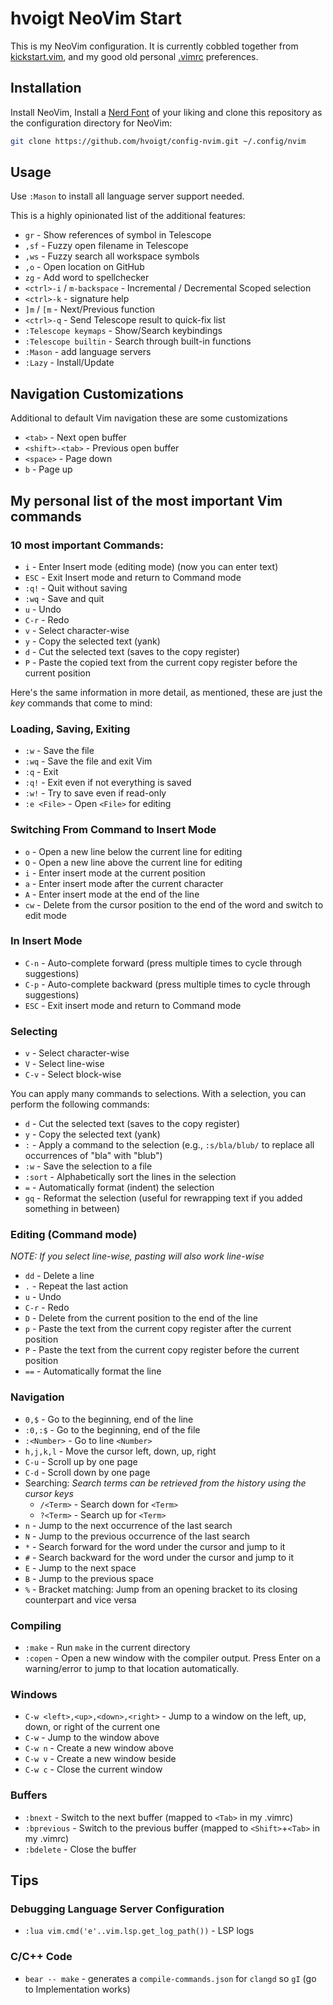 # hvoigt NeoVim Start

This is my NeoVim configuration. It is currently cobbled together from
[kickstart.vim](https://github.com/nvim-lua/kickstart.nvim), and my good old
personal [.vimrc](https://www.hvoigt.net/.vimrc) preferences.

## Installation

Install NeoVim, Install a [Nerd Font][nf] of your liking and clone this
repository as the configuration directory for NeoVim:

```sh
git clone https://github.com/hvoigt/config-nvim.git ~/.config/nvim
```

[nf]: https://www.nerdfonts.com/

## Usage

Use `:Mason` to install all language server support needed.

This is a highly opinionated list of the additional features:

- `gr` - Show references of symbol in Telescope
- `,sf` - Fuzzy open filename in Telescope
- `,ws` - Fuzzy search all workspace symbols
- `,o` - Open location on GitHub
- `zg` - Add word to spellchecker
- `<ctrl>-i` / `m-backspace` - Incremental / Decremental Scoped selection
- `<ctrl>-k` - signature help
- `]m` / `[m` - Next/Previous function
- `<ctrl>-q` - Send Telescope result to quick-fix list
- `:Telescope keymaps` - Show/Search keybindings
- `:Telescope builtin` - Search through built-in functions
- `:Mason` - add language servers
- `:Lazy` - Install/Update

## Navigation Customizations

Additional to default Vim navigation these are some customizations

- `<tab>` - Next open buffer
- `<shift>-<tab>` - Previous open buffer
- `<space>` - Page down
- `b` - Page up

## My personal list of the most important Vim commands

### 10 most important Commands:

- `i` - Enter Insert mode (editing mode) (now you can enter text)
- `ESC` - Exit Insert mode and return to Command mode
- `:q!` - Quit without saving
- `:wq` - Save and quit
- `u` - Undo
- `C-r` - Redo
- `v` - Select character-wise
- `y` - Copy the selected text (yank)
- `d` - Cut the selected text (saves to the copy register)
- `P` - Paste the copied text from the current copy register before the current position

Here's the same information in more detail, as mentioned, these are just the *key* commands that come to mind:

### Loading, Saving, Exiting

- `:w` - Save the file
- `:wq` - Save the file and exit Vim
- `:q` - Exit
- `:q!` - Exit even if not everything is saved
- `:w!` - Try to save even if read-only
- `:e <File>` - Open `<File>` for editing

### Switching From Command to Insert Mode

- `o` - Open a new line below the current line for editing
- `O` - Open a new line above the current line for editing
- `i` - Enter insert mode at the current position
- `a` - Enter insert mode after the current character
- `A` - Enter insert mode at the end of the line
- `cw` - Delete from the cursor position to the end of the word and switch to edit mode

### In Insert Mode

- `C-n` - Auto-complete forward (press multiple times to cycle through suggestions)
- `C-p` - Auto-complete backward (press multiple times to cycle through suggestions)
- `ESC` - Exit insert mode and return to Command mode

### Selecting

- `v` - Select character-wise
- `V` - Select line-wise
- `C-v` - Select block-wise

You can apply many commands to selections. With a selection, you can perform the following commands:

- `d` - Cut the selected text (saves to the copy register)
- `y` - Copy the selected text (yank)
- `:` - Apply a command to the selection (e.g., `:s/bla/blub/` to replace all occurrences of "bla" with "blub")
- `:w` - Save the selection to a file
- `:sort` - Alphabetically sort the lines in the selection
- `=` - Automatically format (indent) the selection
- `gq` - Reformat the selection (useful for rewrapping text if you added something in between)

### Editing (Command mode)

_NOTE: If you select line-wise, pasting will also work line-wise_

- `dd` - Delete a line
- `.` - Repeat the last action
- `u` - Undo
- `C-r` - Redo
- `D` - Delete from the current position to the end of the line
- `p` - Paste the text from the current copy register after the current position
- `P` - Paste the text from the current copy register before the current position
- `==` - Automatically format the line

### Navigation

- `0,$` - Go to the beginning, end of the line
- `:0,:$` - Go to the beginning, end of the file
- `:<Number>` - Go to line `<Number>`
- `h,j,k,l` - Move the cursor left, down, up, right
- `C-u` - Scroll up by one page
- `C-d` - Scroll down by one page
- Searching: _Search terms can be retrieved from the history using the cursor keys_
  - `/<Term>` - Search down for `<Term>`
  - `?<Term>` - Search up for `<Term>`
- `n` - Jump to the next occurrence of the last search
- `N` - Jump to the previous occurrence of the last search
- `*` - Search forward for the word under the cursor and jump to it
- `#` - Search backward for the word under the cursor and jump to it
- `E` - Jump to the next space
- `B` - Jump to the previous space
- `%` - Bracket matching: Jump from an opening bracket to its closing counterpart and vice versa

### Compiling

- `:make` - Run `make` in the current directory
- `:copen` - Open a new window with the compiler output. Press Enter on a warning/error to jump to that location automatically.

### Windows

- `C-w <left>,<up>,<down>,<right>` - Jump to a window on the left, up, down, or right of the current one
- `C-w` - Jump to the window above
- `C-w n` - Create a new window above
- `C-w v` - Create a new window beside
- `C-w c` - Close the current window

### Buffers

- `:bnext` - Switch to the next buffer (mapped to `<Tab>` in my .vimrc)
- `:bprevious` - Switch to the previous buffer (mapped to `<Shift>`+`<Tab>` in my .vimrc)
- `:bdelete` - Close the buffer

## Tips

### Debugging Language Server Configuration

- `:lua vim.cmd('e'..vim.lsp.get_log_path())` - LSP logs

### C/C++ Code

- `bear -- make` - generates a `compile-commands.json`  for `clangd` so `gI` (go to Implementation works)
